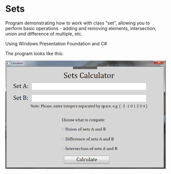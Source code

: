 # Sets

Program demonstrating how to work with  class "set", allowing you to perform basic operations - adding and removing elements, intersection, union and difference of multiple, etc. 

Using Windows Presentation Foundation and C#

The program looks like this:

![](screenshot.png)
